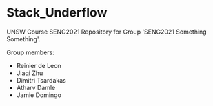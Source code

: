 # Stack_Underflow

UNSW Course SENG2021 Repository for Group 'SENG2021 Something Something'.

Group members:

- Reinier de Leon 
- Jiaqi Zhu
- Dimitri Tsardakas
- Atharv Damle
- Jamie Domingo
